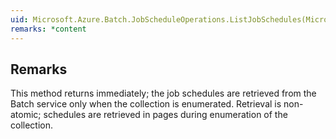```yaml
---  
uid: Microsoft.Azure.Batch.JobScheduleOperations.ListJobSchedules(Microsoft.Azure.Batch.DetailLevel,System.Collections.Generic.IEnumerable{Microsoft.Azure.Batch.BatchClientBehavior})  
remarks: *content  
---  
```

  
## Remarks  
 This method returns immediately; the job schedules are retrieved from the Batch service only when the collection is enumerated.             Retrieval is non-atomic; schedules are retrieved in pages during enumeration of the collection.